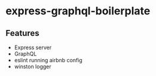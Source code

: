 # express-graphql-boilerplate

## Features

- Express server
- GraphQL
- eslint running airbnb config
- winston logger